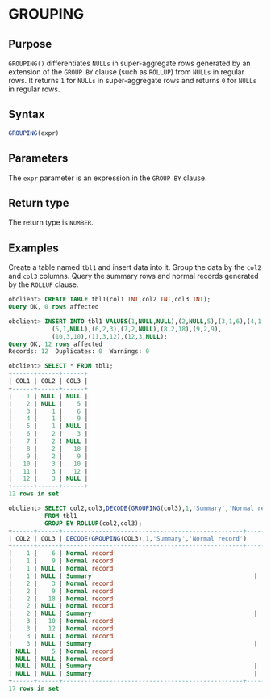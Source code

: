 # GROUPING

## Purpose

`GROUPING()` differentiates `NULLs` in super-aggregate rows generated by an extension of the `GROUP BY` clause (such as `ROLLUP`) from `NULLs` in regular rows. It returns `1` for `NULLs` in super-aggregate rows and returns `0` for `NULLs` in regular rows.

## Syntax

```sql
GROUPING(expr)
```

## Parameters

The `expr` parameter is an expression in the `GROUP BY` clause.

## Return type

The return type is `NUMBER`.

## Examples

Create a table named `tbl1` and insert data into it. Group the data by the `col2` and `col3` columns. Query the summary rows and normal records generated by the `ROLLUP` clause.

```sql
obclient> CREATE TABLE tbl1(col1 INT,col2 INT,col3 INT);
Query OK, 0 rows affected

obclient> INSERT INTO tbl1 VALUES(1,NULL,NULL),(2,NULL,5),(3,1,6),(4,1,9),
            (5,1,NULL),(6,2,3),(7,2,NULL),(8,2,18),(9,2,9),
            (10,3,10),(11,3,12),(12,3,NULL);
Query OK, 12 rows affected
Records: 12  Duplicates: 0  Warnings: 0

obclient> SELECT * FROM tbl1;
+------+------+------+
| COL1 | COL2 | COL3 |
+------+------+------+
|    1 | NULL | NULL |
|    2 | NULL |    5 |
|    3 |    1 |    6 |
|    4 |    1 |    9 |
|    5 |    1 | NULL |
|    6 |    2 |    3 |
|    7 |    2 | NULL |
|    8 |    2 |   18 |
|    9 |    2 |    9 |
|   10 |    3 |   10 |
|   11 |    3 |   12 |
|   12 |    3 | NULL |
+------+------+------+
12 rows in set

obclient> SELECT col2,col3,DECODE(GROUPING(col3),1,'Summary','Normal record'),COUNT(*)
          FROM tbl1
          GROUP BY ROLLUP(col2,col3);
+------+------+--------------------------------------------------+----------+
| COL2 | COL3 | DECODE(GROUPING(COL3),1,'Summary','Normal record')       | COUNT(*) |
+------+------+--------------------------------------------------+----------+
|    1 |    6 | Normal record                                         |        1 |
|    1 |    9 | Normal record                                         |        1 |
|    1 | NULL | Normal record                                         |        1 |
|    1 | NULL | Summary                                             |        3 |
|    2 |    3 | Normal record                                         |        1 |
|    2 |    9 | Normal record                                         |        1 |
|    2 |   18 | Normal record                                         |        1 |
|    2 | NULL | Normal record                                         |        1 |
|    2 | NULL | Summary                                             |        4 |
|    3 |   10 | Normal record                                         |        1 |
|    3 |   12 | Normal record                                         |        1 |
|    3 | NULL | Normal record                                         |        1 |
|    3 | NULL | Summary                                             |        3 |
| NULL |    5 | Normal record                                         |        1 |
| NULL | NULL | Normal record                                         |        1 |
| NULL | NULL | Summary                                             |        2 |
| NULL | NULL | Summary                                             |       12 |
+------+------+--------------------------------------------------+----------+
17 rows in set
```
